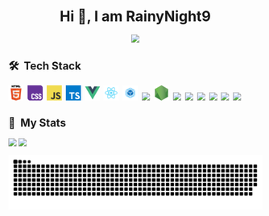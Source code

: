 <h1 align="center">Hi 👋, I am RainyNight9</h1>

<p align="center">
  <a href="#">
    <img src="https://readme-typing-svg.herokuapp.com?lines=Always%20learning%20new%20things;Hi 👋, I am RainyNight9;Welcome+to+My+Profile+💻;Happy+to+See+You+Here+😀;Feel+Free+to+Look+Around+✌;Reach+Me+Out+If+You+Need+Me+🎨🙌;Have+a+Great+Day+🌞&center=true&width=380&height=45">
  </a>
</p>

## 🛠 &nbsp;Tech Stack

<code><img height="30" src="https://raw.githubusercontent.com/github/explore/80688e429a7d4ef2fca1e82350fe8e3517d3494d/topics/html/html.png"></code>&nbsp;
<code><img height="30" src="https://raw.githubusercontent.com/github/explore/80688e429a7d4ef2fca1e82350fe8e3517d3494d/topics/css/css.png"></code>&nbsp;
<code><img height="30" src="https://raw.githubusercontent.com/github/explore/80688e429a7d4ef2fca1e82350fe8e3517d3494d/topics/javascript/javascript.png"></code>&nbsp;
<code><img height="30" src="https://raw.githubusercontent.com/github/explore/80688e429a7d4ef2fca1e82350fe8e3517d3494d/topics/typescript/typescript.png"></code>&nbsp;
<code><img height="30" src="https://raw.githubusercontent.com/github/explore/80688e429a7d4ef2fca1e82350fe8e3517d3494d/topics/vue/vue.png"></code>&nbsp;
<code><img height="30" src="https://raw.githubusercontent.com/github/explore/80688e429a7d4ef2fca1e82350fe8e3517d3494d/topics/react/react.png"></code>&nbsp;
<code><img height="30" src="https://raw.githubusercontent.com/github/explore/80688e429a7d4ef2fca1e82350fe8e3517d3494d/topics/webpack/webpack.png"></code>&nbsp;
<code><img height="30" src="https://vitejs.dev/logo.svg"></code>&nbsp;
<code><img height="30" src="https://raw.githubusercontent.com/github/explore/80688e429a7d4ef2fca1e82350fe8e3517d3494d/topics/nodejs/nodejs.png"></code>&nbsp;
<code><img height="30" src="https://assets.vercel.com/image/upload/v1662130559/nextjs/Icon_dark_background.png"></code>&nbsp;
<code><img height="30" src="https://avatars.githubusercontent.com/u/28507035?s=200&v=4"></code>&nbsp;
<code><img height="30" src="https://avatars.githubusercontent.com/u/4314092?s=200&v=4"></code>&nbsp;
<code><img height="30" src="https://avatars.githubusercontent.com/u/5430905?s=48&v=4"></code>&nbsp;
<code><img height="30" src="https://avatars.githubusercontent.com/u/54536011?s=48&v=4"></code>&nbsp;
<code><img height="30" src="https://avatars.githubusercontent.com/u/14101776?s=48&v=4"></code>&nbsp;

## 🍁 &nbsp;My Stats

<div align="left"> 
  <img height="137px" src="https://github-readme-stats.vercel.app/api?username=RainyNight9&hide_title=true&hide_border=true&show_icons=trueline_height=21&text_color=000&icon_color=000&bg_color=0,ea6161,ffc64d,fffc4d,52fa5a&theme=graywhite" />
  <img src="https://github-readme-stats.vercel.app/api/top-langs/?username=RainyNight9&hide_title=true&hide_border=true&layout=compact&langs_count=6&text_color=000&icon_color=fff&bg_color=0,52fa5a,4dfcff,c64dff&theme=graywhite" /> 
</div>

<a href=#><img src="contributions.svg"></a>

